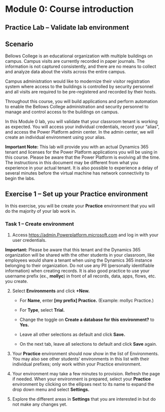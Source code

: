 Module 0: Course introduction
=============================

Practice Lab – Validate lab environment
---------------------------------------

Scenario
--------

Bellows College is an educational organization with multiple buildings on campus. Campus visits are currently recorded in paper journals. The information is not captured consistently, and there are no means to collect and analyze data about the visits across the entire campus. 

Campus administration would like to modernize their visitor registration system where access to the buildings is controlled by security personnel and all visits are required to be pre-registered and recorded by their hosts.

Throughout this course, you will build applications and perform automation to enable the Bellows College administration and security personnel to manage and control access to the buildings on campus.


In this Module 0 lab, you will validate that your classroom tenant is working as expected. You will access your individual credentials, record your “alias”, and access the Power Platform admin center. In the admin center, we will create an individual environment using your alias.


**Important Note:** This lab will provide you with an actual Dynamics 365 tenant
and licenses for the Power Platform applications you will be using in this
course. Please be aware that the Power Platform is evolving all the time. The
instructions in this document may be different from what you experience in your
actual tenant. It is also possible to experience a delay of several minutes
before the virtual machine has network connectivity to begin the labs.

Exercise 1 – Set up your Practice environment
---------------------------------------------

In this exercise, you will be create your **Practice** environment that you will
do the majority of your lab work in.

### Task 1 – Create environment

1.  Access <https://admin.Powerplatform.microsoft.com> and log in with your user
    credentials.

**Important:** Please be aware that this tenant and the Dynamics 365
organization will be shared with the other students in your classroom, like
employees would share a tenant when using the Dynamics 365 instance belonging to
their organization. Do not use any PII (personally identifiable information)
when creating records. It is also good practice to use your username prefix
(ex., **mollyc**) in front of all records, data, apps, flows, etc. you create.

2.  Select **Environments** and click **+New.**

    -   For **Name**, enter **[my prefix] Practice.** (Example: mollyc
        Practice.)

    -   For **Type**, select **Trial.**

    -   Change the toggle on **Create a database for this environment?** to
        **Yes.**

    -   Leave all other selections as default and click **Save.**

    -   On the next tab, leave all selections to default and click **Save**
        again.

3.  Your **Practice** environment should now show in the list of Environments.
    You may also see other students' environments in this list with their
    individual prefixes; only work within your Practice environment.

4.  Your environment may take a few minutes to provision. Refresh the page if
    needed. When your environment is prepared, select your **Practice**
    environment by clicking on the ellipses next to its name to expand the drop
    down menu and select **Settings.**

5.  Explore the different areas in **Settings** that you are interested in but
    do not make any changes yet.

